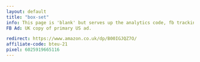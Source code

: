 ```yaml
---
layout: default
title: "box-set"
info: This page is 'blank' but serves up the analytics code, fb tracking pixel, and amazon affiliate link before forwarding to Amazon.
FB Ad: UK copy of primary US ad.

redirect: https://www.amazon.co.uk/dp/B00IGJQZ7O/
affiliate-code: bteu-21
pixel: 6025919665116
---
```

